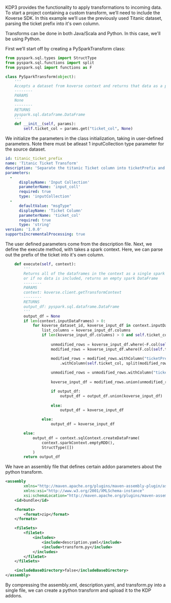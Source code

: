 KDP3 provides the functionality to apply transformations to incoming data.   
To start a project containing a custom transform, we’ll need to include the Koverse SDK.
In this example we’ll use the previously used Titanic dataset, parsing the ticket prefix into it's own column.

Transforms can be done in both Java/Scala and Python. In this case, we'll be using Python. 

First we’ll start off by creating a PySparkTransform class:

```python
from pyspark.sql.types import StructType
from pyspark.sql.functions import split
from pyspark.sql import functions as F

class PySparkTransform(object):
    '''
    Accepts a dataset from koverse context and returns that data as a pySpark DataFrame
    --------
    PARAMS
    None
    --------
    RETURNS
    pyspark.sql.dataframe.DataFrame
    '''
    def __init__(self, params):
        self.ticket_col = params.get("ticket_col", None)
```

We initialize the parameters in the class initialization, taking in user-defined parameters. Note there must be atleast 1 inputCollection type parameter for the source dataset.

```yaml
id: titanic_ticket_prefix
name: 'Titanic Ticket Transform'
description: 'Separate the titanic Ticket column into ticketPrefix and Ticket columns'
parameters:
  -
      displayName: 'Input Collection'
      parameterName: 'input_coll'
      required: true
      type: 'inputCollection'
  -
      defaultValue: "msgType"
      displayName: 'Ticket Column'
      parameterName: 'ticket_col'
      required: true
      type: 'string'
version: '1.0.0'
supportsIncrementalProcessing: true
```

The user defined parameters come from the description file.
Next, we define the execute method, with takes a spark context. Here, we can parse out the prefix of the ticket into it's own column. 
```python
    def execute(self, context):
        '''
        Returns all of the dataframes in the context as a single spark DataFrame,
        or if no data is included, returns an empty spark DataFrame
        --------
        PARAMS
        context: koverse.client.getTransformContext
        --------
        RETURNS
        output_df: pyspark.sql.dataframe.DataFrame
        '''
        output_df = None
        if len(context.inputDataFrames) > 0:
            for koverse_dataset_id, koverse_input_df in context.inputDataFrames.items():
                list_columns = koverse_input_df.columns
                if len(koverse_input_df.columns) > 0 and self.ticket_col in list_columns:
                    
                    unmodified_rows = koverse_input_df.where(~F.col(self.ticket_col).contains(" "))
                    modified_rows = koverse_input_df.where(F.col(self.ticket_col).contains(" "))

                    modified_rows = modified_rows.withColumn("ticketPrefix", split(modified_rows[self.ticket_col], " ").getItem(0))\
                        .withColumn(self.ticket_col, split(modified_rows[self.ticket_col], " ").getItem(1))
                    
                    unmodified_rows = unmodified_rows.withColumn("ticketPrefix", F.lit(""))
                    
                    koverse_input_df = modified_rows.union(unmodified_rows)

                    if output_df:
                        output_df = output_df.union(koverse_input_df)
                    
                    else:
                        output_df = koverse_input_df

                else:
                    output_df = koverse_input_df

        else:
            output_df = context.sqlContext.createDataFrame(
                context.sparkContext.emptyRDD(),
                StructType([])
            )
        return output_df
```

We have an assembly file that defines certain addon parameters about the python transform.

```xml
<assembly
        xmlns="http://maven.apache.org/plugins/maven-assembly-plugin/assembly/1.1.2"
        xmlns:xsi="http://www.w3.org/2001/XMLSchema-instance"
        xsi:schemaLocation="http://maven.apache.org/plugins/maven-assembly-plugin/assembly/1.1.2 http://maven.apache.org/xsd/assembly-1.1.2.xsd">
    <id>bundle</id>

    <formats>
        <format>zip</format>
    </formats>

    <fileSets>
        <fileSet>
            <includes>
                <include>description.yaml</include>
                <include>transform.py</include>
            </includes>
        </fileSet>
    </fileSets>

    <includeBaseDirectory>false</includeBaseDirectory>
</assembly>
```
By compressing the assembly.xml, description.yaml, and transform.py into a single file, we can create a python transform and upload it to the KDP addons.

